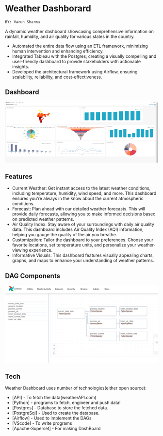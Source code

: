 # Weather Dashborard 

```sh
BY: Varun Sharma
```
A dynamic weather dashboard showcasing comprehensive information on rainfall, humidity, and air quality for various states in the country.
- Automated the entire data flow using an ETL framework, minimizing human intervention and enhancing efficiency.
- Integrated Tableau with the Postgres, creating a visually compelling and user-friendly dashboard to provide stakeholders with actionable insights.
- Developed the architectural framework using Airflow, ensuring scalability, reliability, and cost-effectiveness.

## Dashboard
<img width="1000px" src="./weather_dashboard.png" alt="Dashboard" />


## Features

- Current Weather: Get instant access to the latest weather conditions, including temperature, humidity, wind speed, and more. This dashboard ensures you're always in the know about the current atmospheric conditions.
- Forecast: Plan ahead with our detailed weather forecasts. This will provide daily forecasts, allowing you to make informed decisions based on predicted weather patterns.
- Air Quality Index: Stay aware of your surroundings with daily air quality data. This dashboard includes Air Quality Index (AQI) information, helping you gauge the quality of the air you breathe.
- Customization: Tailor the dashboard to your preferences. Choose your favorite locations, set temperature units, and personalize your weather-viewing experience.
- Informative Visuals: This dashboard features visually appealing charts, graphs, and maps to enhance your understanding of weather patterns.

## DAG Components
<img width="1000px" src="./airflow_dag.png" alt="DAG" />

## Tech

Weather Dashboard uses number of technologies(either open source):

- [API] - To fetch the data(weatherAPI.com)
- [Python] - programs to fetch, engineer and push data!
- [Postgres] - Database to store the fetched data.
- [PostgreSql] - Used to create the database.
- [Airflow] - Used to implement the DAGs
- [VScode] - To write programs
- [Apache-Superset] - For making DashBoard

